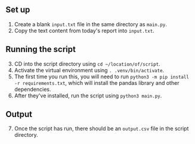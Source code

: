 ## Set up

1. Create a blank `input.txt` file in the same directory as `main.py`.
2. Copy the text content from today's report into `input.txt`.

## Running the script

3. CD into the script directory using `cd ~/location/of/script`.
4. Activate the virtual environment using `. .venv/bin/activate`.
5. The first time you run this, you will need to run `python3 -m pip install -r requirements.txt`, which will install the pandas library and other dependencies.
6. After they've installed, run the script using `python3 main.py`.

## Output

7. Once the script has run, there should be an `output.csv` file in the script directory.
